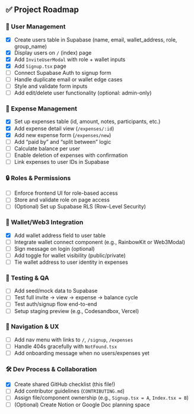 ## ✅ Project Roadmap

### 👤 User Management
- [x] Create users table in Supabase (name, email, wallet_address, role, group_name)
- [x] Display users on `/` (index) page
- [x] Add `InviteUserModal` with role + wallet inputs
- [x] Add `Signup.tsx` page
- [ ] Connect Supabase Auth to signup form
- [ ] Handle duplicate email or wallet edge cases
- [ ] Style and validate form inputs
- [ ] Add edit/delete user functionality (optional: admin-only)

### 💸 Expense Management
- [x] Set up expenses table (id, amount, notes, participants, etc.)
- [x] Add expense detail view (`/expenses/:id`)
- [x] Add new expense form (`/expenses/new`)
- [ ] Add “paid by” and “split between” logic
- [ ] Calculate balance per user
- [ ] Enable deletion of expenses with confirmation
- [ ] Link expenses to user IDs in Supabase

### 🔒 Roles & Permissions
- [ ] Enforce frontend UI for role-based access
- [ ] Store and validate role on page access
- [ ] (Optional) Set up Supabase RLS (Row-Level Security)

### 🔐 Wallet/Web3 Integration
- [x] Add wallet address field to user table
- [ ] Integrate wallet connect component (e.g., RainbowKit or Web3Modal)
- [ ] Sign message on login (optional)
- [ ] Add toggle for wallet visibility (public/private)
- [ ] Tie wallet address to user identity in expenses

### 🧪 Testing & QA
- [ ] Add seed/mock data to Supabase
- [ ] Test full invite → view → expense → balance cycle
- [ ] Test auth/signup flow end-to-end
- [ ] Setup staging preview (e.g., Codesandbox, Vercel)

### 🧭 Navigation & UX
- [ ] Add nav menu with links to `/`, `/signup`, `/expenses`
- [ ] Handle 404s gracefully with `NotFound.tsx`
- [ ] Add onboarding message when no users/expenses yet

### 🛠 Dev Process & Collaboration
- [x] Create shared GitHub checklist (this file!)
- [ ] Add contributor guidelines (`CONTRIBUTING.md`)
- [ ] Assign file/component ownership (e.g., `Signup.tsx = A`, `Index.tsx = B`)
- [ ] (Optional) Create Notion or Google Doc planning space
